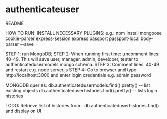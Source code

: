 # authenticateuser
README

HOW TO RUN:
INSTALL NECESSARY PLUGINS:
e.g.: 
npm install mongoose cookie-parser express-session express passport passport-local body-parser --save


STEP 1: run MongoDB;
STEP 2: When running first time: uncomment lines: 40-49. This will save user, manager, admin, developer, tester to authenticatedusermodels mongo schema.
STEP 3: Comment lines: 40-49 and restart e.g. node server.js
STEP 4: Go to browser and type: http://localhost:3000 and enter login credentials e.g. admin:password

MONGODB queries:
db.authenticatedusermodels.find().pretty() -- list existing objects
db.authenticateduserhistories.find().pretty() -- lists login histories

TODO:
Retrieve list of histories from : db.authenticateduserhistories.find() and display on UI
